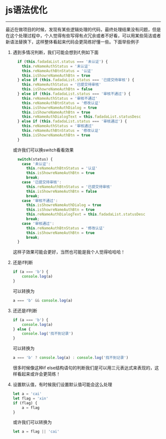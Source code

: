 # js语法优化
---

最近在做项目的时候，发现有某些逻辑处理的代码，最终处理结果没有问题，但是在这个处理过程中，个人觉得有些写得有点冗余或者不好看，可以用某些简洁或者新语法替换下，这样整体看起来代码会更简练好懂一些。下面举些例子

1. 遇到多情况判断，我们可能会想到if,例如下面
    ```javascript
      if (this.fadadaList.status === '未认证') {
        this.reNameAuthStatus = '未认证'
        this.reNameAuthBtnStatus = '认证'
        this.isShowreNameAuthBtn = true
      } else if (this.fadadaList.status === '已提交待审核') {
        this.reNameAuthStatus = '已提交待审核'
        this.isShowreNameAuthBtn = false
      } else if (this.fadadaList.status === '审核不通过') {
        this.reNameAuthStatus = '审核不通过'
        this.reNameAuthBtnStatus = '修改认证'
        this.isShowreNameAuthDialog = true
        this.isShowreNameAuthBtn = true
        this.reNameAuthDialogText = this.fadadaList.statusDesc
      } else if (this.fadadaList.status === '审核通过') {
        this.reNameAuthStatus = '审核通过'
        this.reNameAuthBtnStatus = '修改认证'
        this.isShowreNameAuthBtn = true
      }
    ```
    或许我们可以换switch看看效果
    ```javascript
      switch(status) {
        case '未认证':
          this.reNameAuthBtnStatus = '认证'
          this.isShowreNameAuthBtn = true
          break;
        case '已提交待审核':
          this.reNameAuthBtnStatus = '已提交待审核'
          this.isShowreNameAuthBtn = false
          break;
        case '审核不通过':
          this.isShowreNameAuthDialog = true
          this.isShowreNameAuthBtn = true
          this.reNameAuthDialogText = this.fadadaList.statusDesc
          break;
        case '审核通过':
          this.reNameAuthBtnStatus = '修改认证'
          this.isShowreNameAuthBtn = true
          break;
      }
    ```
    这样子效果可能会更好，当然也可能是我个人觉得哈哈哈！

2. 还是if判断
	```javascript
	if (a === 'b') {
		console.log(a)
	}
	```
	可以转换为
	```javascript
	a === 'b' && console.log(a)
	```

3. 还还是if判断
	```javascript
	if (a === 'b') {
		console.log(a)
	} else {
		console.log('找不到记录')
	}
	```
	可以转换为
	```javascript
	a === 'b' ? console.log(a) : console.log('找不到记录')
	```
	很多时候像这种if else结构语句的判断我们是可以用三元表达式来表现的，这样看起来或许会更简练！

4. 设置默认值，有时候我们设置默认值可能会这么处理
	```javascript
	let a = 'cai'
	let flag = 'xin'
	if (flag) {
		a = flag
	}
	```
	或许我们可以转换为
	```javascript
	let a = flag || 'cai'
	``` 
  